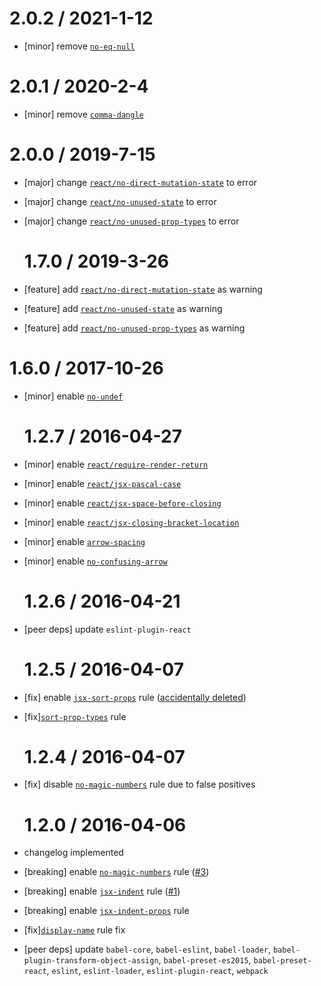 # 2.0.2 / 2021-1-12

- [minor] remove [`no-eq-null`](https://eslint.org/docs/rules/no-eq-null)

# 2.0.1 / 2020-2-4

- [minor] remove [`comma-dangle`](https://eslint.org/docs/rules/comma-dangle)

# 2.0.0 / 2019-7-15

- [major] change [`react/no-direct-mutation-state`](https://github.com/yannickcr/eslint-plugin-react/blob/master/docs/rules/no-direct-mutation-state.md) to error
- [major] change [`react/no-unused-state`](https://github.com/yannickcr/eslint-plugin-react/blob/master/docs/rules/no-unused-state.md) to error
- [major] change [`react/no-unused-prop-types`](https://github.com/yannickcr/eslint-plugin-react/blob/master/docs/rules/no-unused-prop-types.md) to error

  # 1.7.0 / 2019-3-26

- [feature] add [`react/no-direct-mutation-state`](https://github.com/yannickcr/eslint-plugin-react/blob/master/docs/rules/no-direct-mutation-state.md) as warning
- [feature] add [`react/no-unused-state`](https://github.com/yannickcr/eslint-plugin-react/blob/master/docs/rules/no-unused-state.md) as warning
- [feature] add [`react/no-unused-prop-types`](https://github.com/yannickcr/eslint-plugin-react/blob/master/docs/rules/no-unused-prop-types.md) as warning

# 1.6.0 / 2017-10-26

- [minor] enable [`no-undef`](https://eslint.org/docs/rules/no-undef)

  # 1.2.7 / 2016-04-27

- [minor] enable [`react/require-render-return`](https://github.com/yannickcr/eslint-plugin-react/blob/master/docs/rules/require-render-return.md)
- [minor] enable [`react/jsx-pascal-case`](https://github.com/yannickcr/eslint-plugin-react/blob/master/docs/rules/jsx-pascal-case.md)
- [minor] enable [`react/jsx-space-before-closing`](https://github.com/yannickcr/eslint-plugin-react/blob/master/docs/rules/jsx-space-before-closing.md)
- [minor] enable [`react/jsx-closing-bracket-location`](https://github.com/yannickcr/eslint-plugin-react/blob/master/docs/rules/jsx-closing-bracket-location.md)
- [minor] enable [`arrow-spacing`](http://eslint.org/docs/rules/arrow-spacing)
- [minor] enable [`no-confusing-arrow`](http://eslint.org/docs/rules/no-confusing-arrow)

  # 1.2.6 / 2016-04-21

- [peer deps] update `eslint-plugin-react`

  # 1.2.5 / 2016-04-07

- [fix] enable [`jsx-sort-props`](https://github.com/yannickcr/eslint-plugin-react/blob/master/docs/rules/jsx-sort-props.md) rule ([accidentally deleted](https://github.com/mxenabled/eslint-config-mx/commit/32b354f146513a812461e3431cb8b2fe6b9bfff6))
- [fix][`sort-prop-types`](https://github.com/yannickcr/eslint-plugin-react/blob/master/docs/rules/sort-prop-types.md) rule

  # 1.2.4 / 2016-04-07

- [fix] disable [`no-magic-numbers`](http://eslint.org/docs/rules/no-magic-numbers) rule due to false positives

  # 1.2.0 / 2016-04-06

- changelog implemented
- [breaking] enable [`no-magic-numbers`](http://eslint.org/docs/rules/no-magic-numbers) rule ([#3](https://github.com/mxenabled/eslint-config-mx/issues/3))
- [breaking] enable [`jsx-indent`](https://github.com/yannickcr/eslint-plugin-react/blob/master/docs/rules/jsx-indent.md) rule ([#1](https://github.com/mxenabled/eslint-config-mx/issues/1))
- [breaking] enable [`jsx-indent-props`](https://github.com/yannickcr/eslint-plugin-react/blob/master/docs/rules/jsx-indent-props.md) rule
- [fix][`display-name`](https://github.com/yannickcr/eslint-plugin-react/blob/master/docs/rules/display-name.md#ignoretranspilername) rule fix
- [peer deps] update `babel-core`, `babel-eslint`, `babel-loader`, `babel-plugin-transform-object-assign`, `babel-preset-es2015`, `babel-preset-react`, `eslint`, `eslint-loader`, `eslint-plugin-react`, `webpack`
